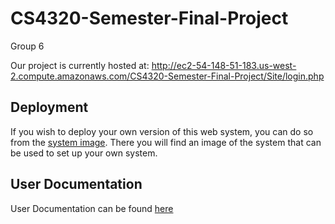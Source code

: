 # CS4320-Semester-Final-Project
Group 6

Our project is currently hosted at:
http://ec2-54-148-51-183.us-west-2.compute.amazonaws.com/CS4320-Semester-Final-Project/Site/login.php

## Deployment

If you wish to deploy your own version of this web system, you can do so from the [system image](). There you will find an image of the system that can be used to set up your own system. 

## User Documentation

User Documentation can be found [here](https://github.com/JustinRenneke/CS4320-Semester-Final-Project/blob/master/UserDocumentationFinalDraft.pdf)
